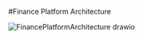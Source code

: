 #Finance Platform Architecture

![FinancePlatformArchitecture drawio](https://github.com/user-attachments/assets/8d8c9f89-75ba-4b72-aace-d70db4343011)
